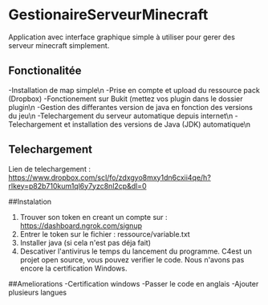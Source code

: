 # GestionaireServeurMinecraft
Application avec interface graphique simple à utiliser pour gerer des serveur minecraft simplement.

## Fonctionalitée
  -Installation de map simple\n
  -Prise en compte et upload du ressource pack (Dropbox)
  -Fonctionement sur Bukit (mettez vos plugin dans le dossier plugin\n
  -Gestion des differantes version de java en fonction des versions du jeu\n
  -Telechargement du serveur automatique depuis internet\n
  -Telechargement et installation des versions de Java (JDK) automatique\n
  

## Telechargement
Lien de telechargement : https://www.dropbox.com/scl/fo/zdxgyo8mxy1dn6cxii4qe/h?rlkey=p82b710kum1ql6y7yzc8nl2cp&dl=0

##Instalation
1) Trouver son token en creant un compte sur : https://dashboard.ngrok.com/signup
2) Entrer le token sur le fichier : ressource/variable.txt
3) Installer java (si cela n'est pas déja fait)
4) Descativer l'antivirus le temps du lancement du programme. C4est un projet open source, vous pouvez  verifier le code. Nous n'avons pas encore la certification Windows.

##Ameliorations
-Certification windows
-Passer le code en anglais
-Ajouter plusieurs langues
